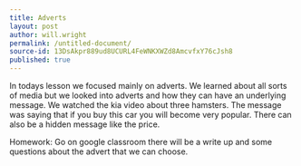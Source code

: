```yaml
---
title: Adverts
layout: post
author: will.wright
permalink: /untitled-document/
source-id: 13DsAkpr889ud8UCURL4FeWNKXWZd8AmcvfxY76cJsh8
published: true
---
```

In todays lesson we focused mainly on adverts. We learned about all sorts of media but we looked into adverts and how they can have an underlying message. We watched the kia video about three hamsters. The message was saying that if you buy this car you will become very popular. There can also be a hidden message like the price.

Homework: Go on google classroom there will be a write up and some questions about the advert that we can choose.


